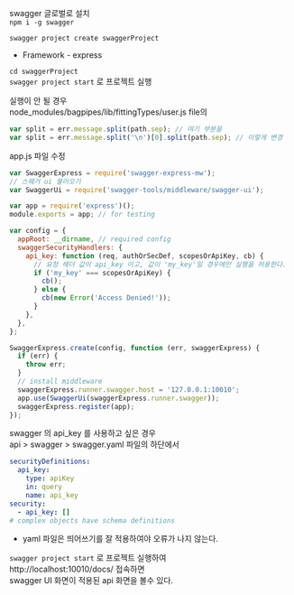 swagger 글로벌로 설치  
`npm i -g swagger`

`swagger project create swaggerProject`

- Framework - express

`cd swaggerProject`  
`swagger project start` 로 프로젝트 실행

실행이 안 될 경우  
node_modules/bagpipes/lib/fittingTypes/user.js file의

```js
var split = err.message.split(path.sep); // 여기 부분을
var split = err.message.split('\n')[0].split(path.sep); // 이렇게 변경
```

app.js 파일 수정

```js
var SwaggerExpress = require('swagger-express-mw');
// 스웨거 ui 불러오기
var SwaggerUi = require('swagger-tools/middleware/swagger-ui');

var app = require('express')();
module.exports = app; // for testing

var config = {
  appRoot: __dirname, // required config
  swaggerSecurityHandlers: {
    api_key: function (req, authOrSecDef, scopesOrApiKey, cb) {
      // 요청 헤더 값이 api_key 이고, 값이 'my_key'일 경우에만 실행을 허용한다.
      if ('my_key' === scopesOrApiKey) {
        cb();
      } else {
        cb(new Error('Access Denied!'));
      }
    },
  },
};

SwaggerExpress.create(config, function (err, swaggerExpress) {
  if (err) {
    throw err;
  }
  // install middleware
  swaggerExpress.runner.swagger.host = '127.0.0.1:10010';
  app.use(SwaggerUi(swaggerExpress.runner.swagger));
  swaggerExpress.register(app);
});
```

swagger 의 api_key 를 사용하고 싶은 경우  
api > swagger > swagger.yaml 파일의 하단에서

```yaml
securityDefinitions:
  api_key:
    type: apiKey
    in: query
    name: api_key
security:
  - api_key: []
# complex objects have schema definitions
```

- yaml 파일은 띄어쓰기를 잘 적용하여야 오류가 나지 않는다.

`swagger project start` 로 프로젝트 실행하여  
http://localhost:10010/docs/ 접속하면  
swagger UI 화면이 적용된 api 화면을 볼수 있다.

